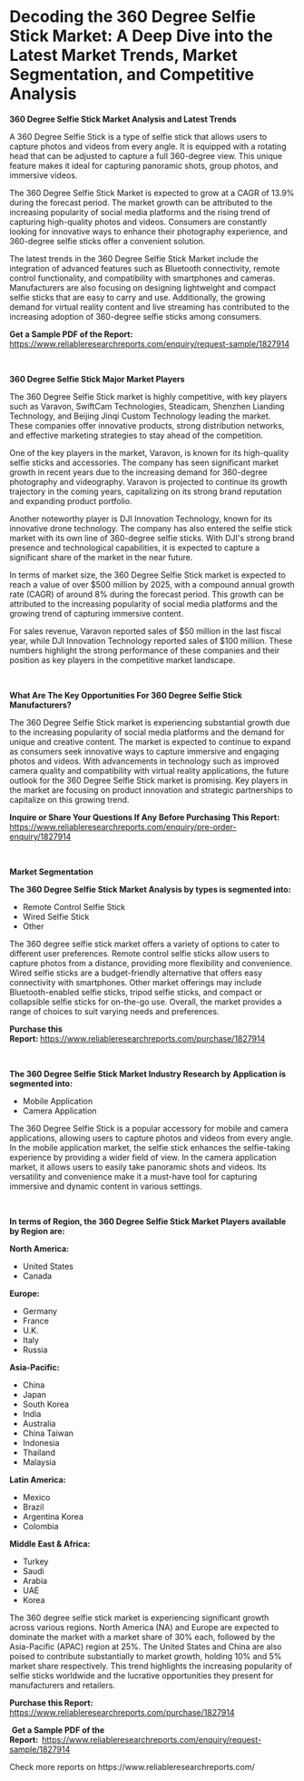 <p><h1>Decoding the 360 Degree Selfie Stick Market: A Deep Dive into the Latest Market Trends, Market Segmentation, and Competitive Analysis</h1></p><p><strong>360 Degree Selfie Stick Market Analysis and Latest Trends</strong></p>
<p><p>A 360 Degree Selfie Stick is a type of selfie stick that allows users to capture photos and videos from every angle. It is equipped with a rotating head that can be adjusted to capture a full 360-degree view. This unique feature makes it ideal for capturing panoramic shots, group photos, and immersive videos.</p><p>The 360 Degree Selfie Stick Market is expected to grow at a CAGR of 13.9% during the forecast period. The market growth can be attributed to the increasing popularity of social media platforms and the rising trend of capturing high-quality photos and videos. Consumers are constantly looking for innovative ways to enhance their photography experience, and 360-degree selfie sticks offer a convenient solution.</p><p>The latest trends in the 360 Degree Selfie Stick Market include the integration of advanced features such as Bluetooth connectivity, remote control functionality, and compatibility with smartphones and cameras. Manufacturers are also focusing on designing lightweight and compact selfie sticks that are easy to carry and use. Additionally, the growing demand for virtual reality content and live streaming has contributed to the increasing adoption of 360-degree selfie sticks among consumers.</p></p>
<p><strong>Get a Sample PDF of the Report:&nbsp;</strong> <a href="https://www.reliableresearchreports.com/enquiry/request-sample/1827914">https://www.reliableresearchreports.com/enquiry/request-sample/1827914</a></p>
<p>&nbsp;</p>
<p><strong>360 Degree Selfie Stick Major Market Players</strong></p>
<p><p>The 360 Degree Selfie Stick market is highly competitive, with key players such as Varavon, SwiftCam Technologies, Steadicam, Shenzhen Lianding Technology, and Beijing Jinqi Custom Technology leading the market. These companies offer innovative products, strong distribution networks, and effective marketing strategies to stay ahead of the competition.</p><p>One of the key players in the market, Varavon, is known for its high-quality selfie sticks and accessories. The company has seen significant market growth in recent years due to the increasing demand for 360-degree photography and videography. Varavon is projected to continue its growth trajectory in the coming years, capitalizing on its strong brand reputation and expanding product portfolio.</p><p>Another noteworthy player is DJI Innovation Technology, known for its innovative drone technology. The company has also entered the selfie stick market with its own line of 360-degree selfie sticks. With DJI's strong brand presence and technological capabilities, it is expected to capture a significant share of the market in the near future.</p><p>In terms of market size, the 360 Degree Selfie Stick market is expected to reach a value of over $500 million by 2025, with a compound annual growth rate (CAGR) of around 8% during the forecast period. This growth can be attributed to the increasing popularity of social media platforms and the growing trend of capturing immersive content.</p><p>For sales revenue, Varavon reported sales of $50 million in the last fiscal year, while DJI Innovation Technology reported sales of $100 million. These numbers highlight the strong performance of these companies and their position as key players in the competitive market landscape.</p></p>
<p>&nbsp;</p>
<p><strong>What Are The Key Opportunities For 360 Degree Selfie Stick Manufacturers?</strong></p>
<p><p>The 360 Degree Selfie Stick market is experiencing substantial growth due to the increasing popularity of social media platforms and the demand for unique and creative content. The market is expected to continue to expand as consumers seek innovative ways to capture immersive and engaging photos and videos. With advancements in technology such as improved camera quality and compatibility with virtual reality applications, the future outlook for the 360 Degree Selfie Stick market is promising. Key players in the market are focusing on product innovation and strategic partnerships to capitalize on this growing trend.</p></p>
<p><strong>Inquire or Share Your Questions If Any Before Purchasing This Report:</strong> <a href="https://www.reliableresearchreports.com/enquiry/pre-order-enquiry/1827914">https://www.reliableresearchreports.com/enquiry/pre-order-enquiry/1827914</a></p>
<p>&nbsp;</p>
<p><strong>Market Segmentation</strong></p>
<p><strong>The 360 Degree Selfie Stick Market Analysis by types is segmented into:</strong></p>
<p><ul><li>Remote Control Selfie Stick</li><li>Wired Selfie Stick</li><li>Other</li></ul></p>
<p><p>The 360 degree selfie stick market offers a variety of options to cater to different user preferences. Remote control selfie sticks allow users to capture photos from a distance, providing more flexibility and convenience. Wired selfie sticks are a budget-friendly alternative that offers easy connectivity with smartphones. Other market offerings may include Bluetooth-enabled selfie sticks, tripod selfie sticks, and compact or collapsible selfie sticks for on-the-go use. Overall, the market provides a range of choices to suit varying needs and preferences.</p></p>
<p><strong>Purchase this Report:&nbsp;</strong><a href="https://www.reliableresearchreports.com/purchase/1827914">https://www.reliableresearchreports.com/purchase/1827914</a></p>
<p>&nbsp;</p>
<p><strong>The 360 Degree Selfie Stick Market Industry Research by Application is segmented into:</strong></p>
<p><ul><li>Mobile Application</li><li>Camera Application</li></ul></p>
<p><p>The 360 Degree Selfie Stick is a popular accessory for mobile and camera applications, allowing users to capture photos and videos from every angle. In the mobile application market, the selfie stick enhances the selfie-taking experience by providing a wider field of view. In the camera application market, it allows users to easily take panoramic shots and videos. Its versatility and convenience make it a must-have tool for capturing immersive and dynamic content in various settings.</p></p>
<p>&nbsp;</p>
<p><strong>In terms of Region, the 360 Degree Selfie Stick Market Players available by Region are:</strong></p>
<p>
    <p> <strong> North America: </strong>
        <ul>
            <li>United States</li>
            <li>Canada</li>
        </ul>
        </p> 
    <p> <strong> Europe: </strong>
        <ul>
            <li>Germany</li>
            <li>France</li>
            <li>U.K.</li>
            <li>Italy</li>
            <li>Russia</li>
        </ul>
        </p> 
    <p> <strong> Asia-Pacific: </strong>
        <ul>
            <li>China</li>
            <li>Japan</li>
            <li>South Korea</li>
            <li>India</li>
            <li>Australia</li>
            <li>China Taiwan</li>
            <li>Indonesia</li>
            <li>Thailand</li>
            <li>Malaysia</li>
        </ul>
        </p> 
    <p> <strong> Latin America: </strong>
        <ul>
            <li>Mexico</li>
            <li>Brazil</li>
            <li>Argentina Korea</li>
            <li>Colombia</li>
        </ul>
        </p> 
    <p> <strong> Middle East & Africa: </strong>
        <ul>
            <li>Turkey</li>
            <li>Saudi</li>
            <li>Arabia</li>
            <li>UAE</li>
            <li>Korea</li>
        </ul>
    </p>
    </p>
<p><p>The 360 degree selfie stick market is experiencing significant growth across various regions. North America (NA) and Europe are expected to dominate the market with a market share of 30% each, followed by the Asia-Pacific (APAC) region at 25%. The United States and China are also poised to contribute substantially to market growth, holding 10% and 5% market share respectively. This trend highlights the increasing popularity of selfie sticks worldwide and the lucrative opportunities they present for manufacturers and retailers.</p></p>
<p><strong>Purchase this Report: </strong><a href="https://www.reliableresearchreports.com/purchase/1827914">https://www.reliableresearchreports.com/purchase/1827914</a></p>
<p>&nbsp;<strong>Get a Sample PDF of the Report:&nbsp;&nbsp;</strong><a href="https://www.reliableresearchreports.com/enquiry/request-sample/1827914">https://www.reliableresearchreports.com/enquiry/request-sample/1827914</a></p>
<p><strong></strong></p>
<p>Check more reports on https://www.reliableresearchreports.com/</p>